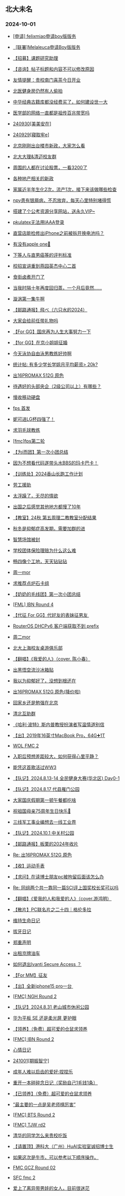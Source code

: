 ## 北大未名 
### 2024-10-01

+ [[申请] felixmiao申请boy版版务](https://bbs.pku.edu.cn/v2/post-read.php?bid=751&threadid=18850072)

+ [  [联署]Melaleuca申请Boy版版务](https://bbs.pku.edu.cn/v2/post-read.php?bid=751&threadid=18853697)

+ [【招募】课题研究助理](https://bbs.pku.edu.cn/v2/post-read.php?bid=351&threadid=18853468)

+ [【咨询】帖子标题和内容不可以修改原因](https://bbs.pku.edu.cn/v2/post-read.php?bid=16&threadid=18830262)

+ [友情提醒：贵校南门喜茶今日开业](https://bbs.pku.edu.cn/v2/post-read.php?bid=1431&threadid=18853455)

+ [北医健身房仍然有人偷拍](https://bbs.pku.edu.cn/v2/post-read.php?bid=138&threadid=18853614)

+ [中华经典古籍库都没经费买了，如何建设世一大](https://bbs.pku.edu.cn/v2/post-read.php?bid=25&threadid=18579670)

+ [医学部的网络一直都是祖传百兆带宽吗](https://bbs.pku.edu.cn/v2/post-read.php?bid=138&threadid=18697600)

+ [240930[美美安在]](https://bbs.pku.edu.cn/v2/post-read.php?bid=104&threadid=18853607)

+ [240929[寢取牢e]](https://bbs.pku.edu.cn/v2/post-read.php?bid=104&threadid=18853351)

+ [北京刚刚出台楼市新政，大家怎么看](https://bbs.pku.edu.cn/v2/post-read.php?bid=468&threadid=18853691)

+ [北大大理&清迈校友群](https://bbs.pku.edu.cn/v2/post-read.php?bid=481&threadid=18852814)

+ [周围的人都在讨论股票，一看3200了](https://bbs.pku.edu.cn/v2/post-read.php?bid=249&threadid=18853474)

+ [各种地产相关的新政](https://bbs.pku.edu.cn/v2/post-read.php?bid=249&threadid=18853357)

+ [家属近半年生化2次，流产1次，接下来该做哪些检查](https://bbs.pku.edu.cn/v2/post-read.php?bid=244&threadid=18853135)

+ [npy患有银屑病，不忍放弃，每天心里特别堵得慌](https://bbs.pku.edu.cn/v2/post-read.php?bid=55&threadid=18844866)

+ [搭建了个公考资源分享网站，送永久VIP~](https://bbs.pku.edu.cn/v2/post-read.php?bid=209&threadid=18850101)

+ [pkulatex无法用IAAA登录](https://bbs.pku.edu.cn/v2/post-read.php?bid=13&threadid=18853695)

+ [直营店能检修出iPhone之前被拆开换电池吗？](https://bbs.pku.edu.cn/v2/post-read.php?bid=488&threadid=18853496)

+ [有没有apple one🚗](https://bbs.pku.edu.cn/v2/post-read.php?bid=488&threadid=18853318)

+ [下等人与直男癌等的评判标准](https://bbs.pku.edu.cn/v2/post-read.php?bid=251&threadid=18852135)

+ [校招宣讲重到燕园英杰中心二首](https://bbs.pku.edu.cn/v2/post-read.php?bid=80&threadid=18852678)

+ [食街卤煮开门了](https://bbs.pku.edu.cn/v2/post-read.php?bid=90&threadid=18853485)

+ [当我时隔十年再度回归蒸，一个月后竟然……](https://bbs.pku.edu.cn/v2/post-read.php?bid=323&threadid=18754185)

+ [漩涡第一集牛啊](https://bbs.pku.edu.cn/v2/post-read.php?bid=108&threadid=18853681)

+ [【邮路通报】飛べ（六只水的2024）](https://bbs.pku.edu.cn/v2/post-read.php?bid=1367&threadid=18736679)

+ [大家会给前任带礼物吗](https://bbs.pku.edu.cn/v2/post-read.php?bid=36&threadid=18848241)

+ [【For GG】国庆再为人生大事努力一下](https://bbs.pku.edu.cn/v2/post-read.php?bid=167&threadid=18853683)

+ [【for GG】在京小姐姐征婚](https://bbs.pku.edu.cn/v2/post-read.php?bid=167&threadid=18853616)

+ [今天泳协自由泳男教练好帅啊](https://bbs.pku.edu.cn/v2/post-read.php?bid=52&threadid=18853225)

+ [统计帖: 有多少学长学姐月平均薪资> 20k?](https://bbs.pku.edu.cn/v2/post-read.php?bid=99&threadid=18853226)

+ [出16PROMAX 512G 原色](https://bbs.pku.edu.cn/v2/post-read.php?bid=71&threadid=18853552)

+ [待遇好的头部央企（2级公司以上）有哪些？](https://bbs.pku.edu.cn/v2/post-read.php?bid=99&threadid=18853443)

+ [慢收移动硬盘](https://bbs.pku.edu.cn/v2/post-read.php?bid=71&threadid=18853268)

+ [fps 首发](https://bbs.pku.edu.cn/v2/post-read.php?bid=519&threadid=18852665)

+ [妮可进LG杯四强了！](https://bbs.pku.edu.cn/v2/post-read.php?bid=643&threadid=18853553)

+ [求羽毛球教练](https://bbs.pku.edu.cn/v2/post-read.php?bid=77&threadid=18853682)

+ [[fmc]fps第二轮](https://bbs.pku.edu.cn/v2/post-read.php?bid=519&threadid=18853611)

+ [【为i而团】第一次小团总结](https://bbs.pku.edu.cn/v2/post-read.php?bid=696&threadid=18853692)

+ [因为不想看代码遂带头水BBS的玛卡巴卡！](https://bbs.pku.edu.cn/v2/post-read.php?bid=696&threadid=18853394)

+ [【训练处】2024香山长跑工作计划](https://bbs.pku.edu.cn/v2/post-read.php?bid=224&threadid=18853700)

+ [劳工援助](https://bbs.pku.edu.cn/v2/post-read.php?bid=301&threadid=18853609)

+ [太浮躁了，无尽的情欲](https://bbs.pku.edu.cn/v2/post-read.php?bid=690&threadid=18853467)

+ [出国之后感觉其他地方都慢了10年](https://bbs.pku.edu.cn/v2/post-read.php?bid=690&threadid=18852203)

+ [【教室】24秋 第五周理二教教室分配结果](https://bbs.pku.edu.cn/v2/post-read.php?bid=289&threadid=18853615)

+ [秋冬是抑郁症高发期，需要加群的进](https://bbs.pku.edu.cn/v2/post-read.php?bid=396&threadid=16597029)

+ [智慧场馆被封](https://bbs.pku.edu.cn/v2/post-read.php?bid=316&threadid=18853215)

+ [学校团体保险理赔为什么这么难](https://bbs.pku.edu.cn/v2/post-read.php?bid=438&threadid=18836675)

+ [畅四像个工地，天天钻钻钻](https://bbs.pku.edu.cn/v2/post-read.php?bid=1431&threadid=18853465)

+ [周一mor](https://bbs.pku.edu.cn/v2/post-read.php?bid=468&threadid=18853409)

+ [求推荐点炉石卡组](https://bbs.pku.edu.cn/v2/post-read.php?bid=49&threadid=18853457)

+ [【奶奶的毛线团】第一次小团总结](https://bbs.pku.edu.cn/v2/post-read.php?bid=696&threadid=18853725)

+ [[FML] IBN Round 4](https://bbs.pku.edu.cn/v2/post-read.php?bid=519&threadid=18853733)

+ [【代征 For GG】代好友的表妹征男友 ](https://bbs.pku.edu.cn/v2/post-read.php?bid=167&threadid=18853111)

+ [RouterOS DHCPv6 客户端获取不到 prefix](https://bbs.pku.edu.cn/v2/post-read.php?bid=668&threadid=18853747)

+ [周二mor](https://bbs.pku.edu.cn/v2/post-read.php?bid=468&threadid=18853759)

+ [北大上海校友桌游俱乐部](https://bbs.pku.edu.cn/v2/post-read.php?bid=472&threadid=18853758)

+ [【翻唱】《我爱的人》（cover. 陈小春）](https://bbs.pku.edu.cn/v2/post-read.php?bid=79&threadid=18853752)

+ [出黑悟空流沙冰箱贴](https://bbs.pku.edu.cn/v2/post-read.php?bid=71&threadid=18853267)

+ [我以为抑郁好了，没想到根还在](https://bbs.pku.edu.cn/v2/post-read.php?bid=690&threadid=18853527)

+ [出16PROMAX 512G 原色(降价啦)](https://bbs.pku.edu.cn/v2/post-read.php?bid=71&threadid=18853552)

+ [回家乡还是勉强在北京](https://bbs.pku.edu.cn/v2/post-read.php?bid=99&threadid=18852405)

+ [清北互助群](https://bbs.pku.edu.cn/v2/post-read.php?bid=104&threadid=18832112)

+ [《哈利·波特》斯内普教授扮演者写温情道别信](https://bbs.pku.edu.cn/v2/post-read.php?bid=881&threadid=12668719)

+ [【出】2019年16英寸MacBook Pro，64G➕1T](https://bbs.pku.edu.cn/v2/post-read.php?bid=71&threadid=18852791)

+ [WOL FMC 2](https://bbs.pku.edu.cn/v2/post-read.php?bid=519&threadid=18853753)

+ [入职后预想差距较大，如何获得心里平静？](https://bbs.pku.edu.cn/v2/post-read.php?bid=55&threadid=18853582)

+ [能凭这首歌活过WW3](https://bbs.pku.edu.cn/v2/post-read.php?bid=52&threadid=18853665)

+ [【队记】2024.8.13-14 全民健身大赛(华北区) Day0-1](https://bbs.pku.edu.cn/v2/post-read.php?bid=952&threadid=18842303)

+ [【队记】2024.8.17 代县雁门公园](https://bbs.pku.edu.cn/v2/post-read.php?bid=952&threadid=18827999)

+ [大家国庆假期第一顿午餐都吃啥](https://bbs.pku.edu.cn/v2/post-read.php?bid=1431&threadid=18853785)

+ [祝祖国母亲75周年生日快乐🎂](https://bbs.pku.edu.cn/v2/post-read.php?bid=606&threadid=18853770)

+ [三线军工事业编想去一线工业界](https://bbs.pku.edu.cn/v2/post-read.php?bid=99&threadid=18853798)

+ [【队记】2024.10.1 中关村公园](https://bbs.pku.edu.cn/v2/post-read.php?bid=952&threadid=18853799)

+ [【邮路通报】板栗的2024年收片](https://bbs.pku.edu.cn/v2/post-read.php?bid=1367&threadid=18797429)

+ [Re: 出16PROMAX 512G 原色](https://bbs.pku.edu.cn/v2/post-read.php?bid=71&threadid=18853552)

+ [【收】运动手表](https://bbs.pku.edu.cn/v2/post-read.php?bid=71&threadid=18853628)

+ [【求问】在读博士朋友pc被拘留后面该怎么办](https://bbs.pku.edu.cn/v2/post-read.php?bid=301&threadid=18853813)

+ [Re: 同组两个共一靠同一篇SCI评上国奖校长奖可以吗](https://bbs.pku.edu.cn/v2/post-read.php?bid=138&threadid=18850349)

+ [【翻唱】《爱我的人和我爱的人》（cover.游鸿明）](https://bbs.pku.edu.cn/v2/post-read.php?bid=79&threadid=18853831)

+ [【散片】PC联名片之二十四｜格伦多拉](https://bbs.pku.edu.cn/v2/post-read.php?bid=1367&threadid=18853830)

+ [维持生命日记](https://bbs.pku.edu.cn/v2/post-read.php?bid=361&threadid=18845919)

+ [拔牙日记](https://bbs.pku.edu.cn/v2/post-read.php?bid=361&threadid=18853771)

+ [郑重声明](https://bbs.pku.edu.cn/v2/post-read.php?bid=606&threadid=18853087)

+ [出租京牌油车](https://bbs.pku.edu.cn/v2/post-read.php?bid=212&threadid=18853848)

+ [如何退出Ivanti Secure Access ？](https://bbs.pku.edu.cn/v2/post-read.php?bid=668&threadid=18853843)

+ [【For MM】征友](https://bbs.pku.edu.cn/v2/post-read.php?bid=167&threadid=18853821)

+ [【出】全新iphone15 pro一台 ](https://bbs.pku.edu.cn/v2/post-read.php?bid=71&threadid=18853794)

+ [[FMC] NGH Round 2](https://bbs.pku.edu.cn/v2/post-read.php?bid=519&threadid=18853851)

+ [【队记】2024.8.31 老山城市休闲公园](https://bbs.pku.edu.cn/v2/post-read.php?bid=952&threadid=18853852)

+ [华为平板 SE 还是柔光屏 更护眼](https://bbs.pku.edu.cn/v2/post-read.php?bid=484&threadid=18853855)

+ [【领养】（免费）超可爱的仓鼠求领养](https://bbs.pku.edu.cn/v2/post-read.php?bid=71&threadid=18853696)

+ [[FMC] IBN Round 2](https://bbs.pku.edu.cn/v2/post-read.php?bid=519&threadid=18847956)

+ [心情日记](https://bbs.pku.edu.cn/v2/post-read.php?bid=361&threadid=18853685)

+ [241001[期振智宁]](https://bbs.pku.edu.cn/v2/post-read.php?bid=104&threadid=18853829)

+ [成年人难以启齿的爱好:捏捏乐](https://bbs.pku.edu.cn/v2/post-read.php?bid=354&threadid=18852602)

+ [重开一本碎碎念日记（奖励自己1毛钱1条）](https://bbs.pku.edu.cn/v2/post-read.php?bid=361&threadid=18762501)

+ [【已领养】（免费）超可爱的仓鼠求领养](https://bbs.pku.edu.cn/v2/post-read.php?bid=71&threadid=18853696)

+ [”最主要的一点是吴老师棋厉害”](https://bbs.pku.edu.cn/v2/post-read.php?bid=643&threadid=18853881)

+ [[FMC] BTS Round 2](https://bbs.pku.edu.cn/v2/post-read.php?bid=519&threadid=18853880)

+ [[FMC] TJW rd2](https://bbs.pku.edu.cn/v2/post-read.php?bid=519&threadid=18853891)

+ [清华的同学怎么来贵校吃饭](https://bbs.pku.edu.cn/v2/post-read.php?bid=1431&threadid=18853854)

+ [【请置顶】港科大（广州）HuAI实验室诚招博士生](https://bbs.pku.edu.cn/v2/post-read.php?bid=322&threadid=18853899)

+ [如果这次是牛市，可以参考以下顺序操作。](https://bbs.pku.edu.cn/v2/post-read.php?bid=249&threadid=18853568)

+ [FMC GCZ Round 02](https://bbs.pku.edu.cn/v2/post-read.php?bid=519&threadid=18853901)

+ [SFC fmc 2](https://bbs.pku.edu.cn/v2/post-read.php?bid=519&threadid=18853897)

+ [爱上了离异带男娃的女人，目前很迷茫](https://bbs.pku.edu.cn/v2/post-read.php?bid=690&threadid=18848600)


